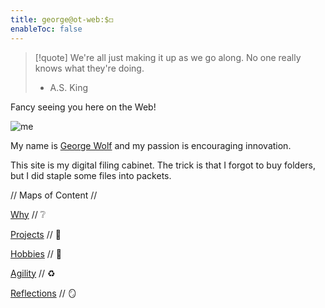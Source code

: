 ```yaml
---
title: george@ot-web:$◻️
enableToc: false
---
```

> [!quote]
> We're all just making it up as 
> we go along. No one really knows 
> what they're doing.
>- A.S. King

Fancy seeing you here on the Web!

![me](https://i.ibb.co/2MycKDW/62-A4-E34-B-6-C02-47-FA-8-DD6-379-DAC7-DD624.jpg)

My name is [George Wolf](</notes/George Wolf.md>) and my passion is encouraging innovation.

This site is my digital filing cabinet. 
The trick is that I forgot to buy folders, but I did staple some files into packets. 

// Maps of Content //

[Why](/notes/why.md) // ❔

[Projects](/notes/projects.md) // 🧩

[Hobbies](/notes/hobbies.md) // 🎸

[Agility](/notes/agility.md) // ♻️

[Reflections](/notes/reflections.md) // 🪞
